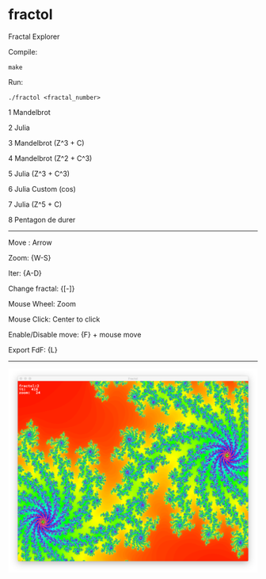 # fractol
Fractal Explorer

Compile:
```
make
```
Run:
```
./fractol <fractal_number>
```
1 Mandelbrot

2 Julia

3 Mandelbrot (Z^3 + C)

4 Mandelbrot (Z^2 + C^3)

5 Julia (Z^3 + C^3)

6 Julia Custom (cos)

7 Julia (Z^5 + C)

8 Pentagon de durer

---

Move : Arrow

Zoom: {W-S}

Iter: {A-D}

Change fractal: {[-]}

Mouse Wheel: Zoom

Mouse Click: Center to click

Enable/Disable move: {F} + mouse move

Export FdF: {L}

---

![Exemple](https://raw.githubusercontent.com/Denis2222/fractol/master/gfx/screen.png)
